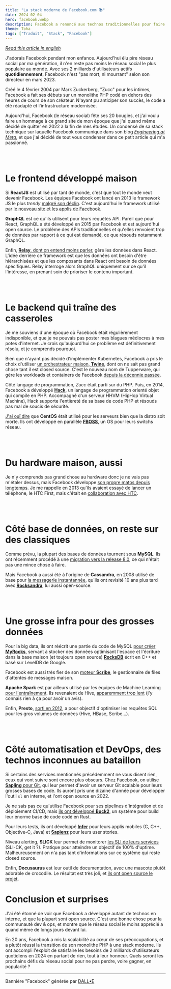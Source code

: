 ```yaml
---
title: "La stack moderne de Facebook.com 📚"
date: 2024-02-04
hero: facebook.webp
description: Facebook a renoncé aux technos traditionnelles pour faire sa stack maison
theme: Toha
tags: ["Traduit", "Stack", "Facebook"]
---
```


[*Read this article in english*](https://timothechau.vet/en/posts/technique/facebook-stack)

J'adorais Facebook pendant mon enfance. Aujourd'hui élu pire réseau social par ma génération, il n'en reste pas moins le réseau social le plus populaire au monde. Avec ses 2 milliards d'utilisateurs actifs **quotidiennement**, Facebook n'est "pas mort, ni mourrant" selon son directeur en mars 2023.

Créé le 4 février 2004 par Mark Zuckerberg, "Zucc" pour les intimes, Facebook a fait ses débuts sur un monolithe PHP codé en dehors des heures de cours de son créateur. N'ayant pu anticiper son succès, le code a été réadapté et l'infrastructure modernisée. 

Aujourd'hui, Facebook (le réseau social) fête ses 20 bougies, et j'ai voulu faire un hommage à ce grand site de mon époque que j'ai quand même décidé de quitter en 2022 à la fin de mes études. Un condensé de sa stack technique sur laquelle Facebook communique dans son blog *[Engineering at Meta](https://engineering.fb.com/)*, et que j'ai décidé de tout vous condenser dans ce petit article qui m'a passionné.

</br>
</br>

# Le frontend développé maison

Si **ReactJS** est utilisé par tant de monde, c'est que tout le monde veut devenir Facebook. Les équipes Facebook ont lancé en 
2013 le framework JS le plus *trendy* [malgré son déclin](https://insights.stackoverflow.com/trends?tags=reactjs%2Cvue.js%2Cangular%2Csvelte%2Cangularjs%2Cvuejs3). C'est aujourd'hui le framework utilisé par [le nouveau site et les applis de Facebook](https://engineering.fb.com/2023/02/06/ios/facebook-ios-app-architecture/).

**GraphQL** est ce qu'ils utilisent pour leurs requêtes API. Pareil que pour React, GraphQL a été développé en 2015 par Facebook et est aujourd'hui open source. Le problème des APIs traditionnelles et qu'elles renvoient trop de données par rapport à ce qui est demandé, ce que résouds notamment GraphQL.

Enfin, [**Relay**, dont on entend moins parler](https://developers.facebook.com/videos/2019/building-the-new-facebookcom-with-react-graphql-and-relay/), gère les données dans React. L'idée derrière ce framework est que les données ont besoin d'être hiérarchisées et que les composants dans React ont besoin de données spécifiques. Relay interroge alors GraphQL uniquement sur ce qu'il l'intéresse, en prenant soin de prioriser le contenu important.

</br>
</br>

# Le backend qui traîne des casseroles

Je me souviens d'une époque où Facebook était régulièrement indisponible, et que je ne pouvais pas poster mes blagues médiocres à mes potes d'internet. Je crois qu'aujourd'hui ce problème est définitivement résolu, et je comprends pourquoi.

Bien que n'ayant pas décidé d'implémenter Kubernetes, Facebook a pris le choix d'utiliser [un orchestrateur maison, **Twine**](https://engineering.fb.com/2019/06/06/data-center-engineering/twine/), dont on ne sait pas grand chose tant il est closed source. C'est le nouveau nom de Tupperware, qui gère les workloads et containers de Facebook [depuis la décennie passée](https://engineering.fb.com/2020/11/11/data-center-engineering/twine-2/).

Côté langage de programmation, *Zucc* était parti sur du PHP. Puis, en 2014, Facebook a développé [**Hack**](https://engineering.fb.com/2014/03/20/core/hack-a-new-programming-language-for-hhvm/), un langage de programmation orienté objet qui compile en PHP. Accompagné d'un serveur HHVM (HipHop Virtual Machine), Hack supporte l'entièreté de sa base de code PHP et résouds pas mal de soucis de sécurité.

[J'ai ouï dire](https://engineering.fb.com/2019/03/14/data-center-engineering/f16-minipack/) que **CentOS** était utilisé pour les serveurs bien que la distro soit morte. Ils ont développé en parallèle [**FBOSS**](https://engineering.fb.com/2015/03/10/data-center-engineering/facebook-open-switching-system-fboss-and-wedge-in-the-open/), un OS pour leurs switchs réseau.

</br>
</br>

# Du hardware maison, aussi

Je n'y comprends pas grand chose au hardware donc je ne vais pas m'étaler dessus, mais Facebook développe [son propre matos depuis longtemps](https://engineering.fb.com/category/data-center-engineering/). Je me rappelle en 2013 qu'ils avaient essayé de lancer un téléphone, le HTC First, mais c'était en [collaboration avec HTC](https://www.businessinsider.com/htc-first-and-facebook-home-review-2013-4?r=US&IR=T).

</br>
</br>

# Côté base de données, on reste sur des classiques

Comme prévu, la plupart des bases de données tournent sous **MySQL**. Ils ont récemment procédé à une [migration vers la release 8.0](https://engineering.fb.com/2021/07/22/data-infrastructure/mysql/), ce qui n'était pas une mince chose à faire.

Mais Facebook a aussi été à l'origine de **Cassandra**, en 2008 utilisé de base pour [la messagerie instantannée](https://engineering.fb.com/2010/11/15/core-infra/the-underlying-technology-of-messages/), qu'ils ont revisité 10 ans plus tard avec [**Rocksandra**](https://instagram-engineering.com/open-sourcing-a-10x-reduction-in-apache-cassandra-tail-latency-d64f86b43589), lui aussi open-source.

</br>
</br>

# Une grosse infra pour des grosses données

Pour la big data, ils ont réécrit une partie du code de MySQL [pour créer **MyRocks**](https://engineering.fb.com/2016/08/31/core-infra/myrocks-a-space-and-write-optimized-mysql-database/), servant à stocker des données optimisant l'espace et l'écriture dans la base maison (et toujours open source) [**RocksDB**](https://engineering.fb.com/2013/11/21/core-infra/under-the-hood-building-and-open-sourcing-rocksdb/) écrit en C++ et basé sur LevelDB de Google.

Facebook est aussi très fier de son [moteur **Scribe**](https://engineering.fb.com/2019/10/07/data-infrastructure/scribe/), le gestionnaire de files d'attentes de messages maison. 

**Apache Spark** est par ailleurs utilisé par les équipes de Machine Learning [pour l'entraînement](https://engineering.fb.com/2017/02/07/core-infra/using-apache-spark-for-large-scale-language-model-training/). Ils revenaient de Hive, [apparemment trop lent](https://engineering.fb.com/2016/08/31/core-infra/apache-spark-scale-a-60-tb-production-use-case/) (j'y connais rien à ça pour avoir un avis).

Enfin, **Presto**, [sorti en 2012](https://engineering.fb.com/2013/11/06/core-infra/presto-interacting-with-petabytes-of-data-at-facebook/), a pour objectif d'optimiser les requêtes SQL pour les gros volumes de données (Hive, HBase, Scribe...).  

</br>
</br>

# Côté automatisation et DevOps, des technos inconnues au bataillon

Si certains des services mentionnés précédemment ne vous disent rien, ceux qui vont suivre sont encore plus obscurs. Chez Facebook, on utilise [**Sapling** pour Git](https://engineering.fb.com/2022/11/15/open-source/sapling-source-control-scalable/), qui leur permet d'avoir un serveur Git scalable pour leurs grosses bases de code. Ils auront pris une dizaine d'année pour développer l'outil `sl` en interne, et l'ont open source en 2022.

Je ne sais pas ce qu'utilise Facebook pour ses pipelines d'intégration et de déploiement CI/CD, mais [ils ont développé **Buck2**](https://engineering.fb.com/2023/04/06/open-source/buck2-open-source-large-scale-build-system/), un système pour build leur énorme base de code codé en Rust. 

Pour leurs tests, ils ont développé [**Infer**](https://fbinfer.com/) pour leurs applis mobiles (C, C++, Objective-C, Java) et [**Sapienz**](https://engineering.fb.com/2018/05/02/developer-tools/sapienz-intelligent-automated-software-testing-at-scale/) pour leurs user stories.

Niveau alerting, **SLICK** leur permet de monitorer [les SLI de leurs services](https://engineering.fb.com/2021/12/13/production-engineering/slick/) (SLI-CK, get it ?). Pratique pour atteindre un objectif de 100% d'uptime. Malheureusement on n'a pas tant d'informations sur ce système qui reste closed source.

Enfin, **Docusaurus** est leur outil de documentation, avec une mascote plutôt adorable de crocodile. Le résultat est très joli, et [ils ont open source le projet](https://docusaurus.io/).

# Conclusion et surprises

J'ai été étonné de voir que Facebook a développé autant de technos en interne, et que la plupart sont open source. C'est une bonne chose pour la communauté dev & ops, et montre que le réseau social le moins apprécié a quand même de longs jours devant lui. 

En 20 ans, Facebook a mis la scalabilité au cœur de ses préoccupations, et a plutôt réussi la transition de son monolithe PHP à une stack moderne. Ils ont accompli l'exploit de satisfaire les besoins de 2 milliards d'utilisateurs quotidiens en 2024 en partant de rien, tout à leur honneur. Quels seront les prochains défis du réseau social pour ne pas perdre, voire gagner, en popularité ?

---

Bannière "Facebook" générée par [DALL•E](https://labs.openai.com)